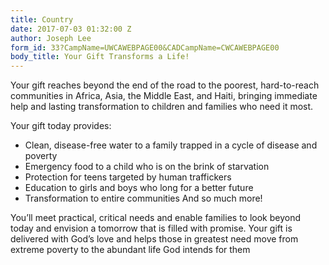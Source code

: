 ```yaml
---
title: Country
date: 2017-07-03 01:32:00 Z
author: Joseph Lee
form_id: 33?CampName=UWCAWEBPAGE00&CADCampName=CWCAWEBPAGE00
body_title: Your Gift Transforms a Life!
---
```


Your gift reaches beyond the end of the road to the poorest, hard-to-reach communities in Africa, Asia, the Middle East, and Haiti, bringing immediate help and lasting transformation to children and families who need it most.

Your gift today provides:
- Clean, disease-free water to a family trapped in a cycle of disease and poverty
- Emergency food to a child who is on the brink of starvation 
- Protection for teens targeted by human traffickers
- Education to girls and boys who long for a better future
- Transformation to entire communities And so much more!

You’ll meet practical, critical needs and enable families to look beyond today and envision a tomorrow that is filled with promise. Your gift is delivered with God’s love and helps those in greatest need move from extreme poverty to the abundant life God intends for them
